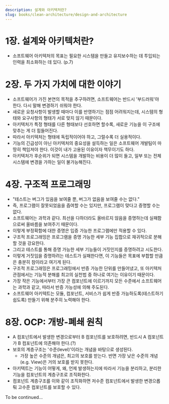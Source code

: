 ```yaml
---
description: 설계와 아키텍처란?
slug: books/clean-architecture/design-and-architecture
---
```


# 1장. 설계와 아키텍처란?
- 소프트웨어 아키텍처의 목표는 필요한 시스템을 만들고 유지보수하는 데 투입되는 인력을 최소화하는 데 있다. (p.7)

# 2장. 두 가지 가치에 대한 이야기
- 소프트웨어가 가진 본연의 목적을 추구하려면, 소프트웨어는 반드시 '부드러워'야 한다. 다시 말해 변경하기 쉬워야 한다.
- 새로운 요청사항이 발생할 때마다 이를 반영하기는 점점 어려워지는데, 시스템의 형태와 요구사항의 형태가 서로 맞지 않기 때문이다.
- 아키텍처가 특정 형태를 다른 형태보다 선호하면 할수록, 새로운 기능을 이 구조에 맞추는 게 더 힘들어진다.
- 따라서 아키텍처는 형태에 독립적이어야 하고, 그럴수록 더 실용적이다.
- 기능의 긴급성이 아닌 아키텍처의 중요성을 설득하는 일은 소프트웨어 개발팀이 마땅히 책임져야 한다. 이것이 내가 고용된 이유이자 책무이기도 하다.
- 아키텍처가 후순위가 되면 시스템을 개발하는 비용이 더 많이 들고, 일부 또는 전체 시스템에 변경을 가하는 일이 불가능해진다.

# 4장. 구조적 프로그래밍
- "테스트는 버그가 있음을 보여줄 뿐, 버그가 없음을 보여줄 수는 없다."
- 즉, 프로그램이 잘못되었음을 즘여할 수는 있지만, 프로그램이 맞다고 증명할 수는 없다.
- 소프트웨어는 과학과 같다. 최선을 다하더라도 올바르지 않음을 증명하는데 실패함으로써 올바름을 보여주기 때문이다.
- 이렇게 부정확함에 대한 증명은 입증 가능한 프로그램에만 적용할 수 있다.
- 구조적 프로그래밍은 프로그램을 증명 가능한 세부 기능 집합으로 재귀적으로 분해할 것을 강요한다.
- 그리고 테스트를 통해 증명 가능한 세부 기능들이 거짓인지를 증명하려고 시도한다.
- 이렇게 거짓임을 증명하려는 테스트가 실패한다면, 이 기능들은 목표에 부합할 만큼은 충분히 참이라고 여기게 된다.
- 구조적 프로그래밍은 프로그래밍에서 반증 가능한 단위를 만들어냈고, 또 아키텍처 관점에서는 기능적 분해를 최고의 실천법 중 하나로 여기는 이유이기 때문이다.
- 가장 작은 기능에서부터 가장 큰 컴포넌트에 이르기까지 모든 수준에서 소프트웨어는 과학과 같고, 따라서 반증 가능성에 의해 주도된다.
- 소프트웨어 아키텍트는 모듈, 컴포넌트, 서비스가 쉽게 반증 가능하도록(테스트하기 쉽도록) 만들기 위해 분주히 노력해야 한다.

# 8장. OCP: 개방-폐쇄 원칙
- A 컴포넌트에서 발생한 변경으로부터 B 컴포넌트를 보호하려면, 반드시 A 컴포넌트가 B 컴포넌트에 의존해야 한다.(?)
- 보호의 계층구조는 '수준(level)'이라는 개념을 바탕으로 생성된다.
  - 가장 높은 수준의 개념은, 최고의 보호를 받는다. 반면 가장 낮은 수준의 개념(e.g. View)은 거의 보호를 받지 못한다.
- 아키텍트는 기능이 어떻게, 왜, 언제 발생하는지에 따라서 기능을 분리하고, 분리한 기능을 컴포넌트의 계층구조로 조직화한다.
- 컴포넌트 계층구조를 이와 같이 조직화하면 저수준 컴포넌트에서 발생한 변경으롭퉈 고수준 컴포넌트를 보호할 수 있다.

To be continued...